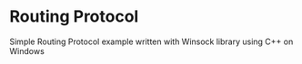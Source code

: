 # Routing Protocol
Simple Routing Protocol example written with Winsock library using C++ on Windows
